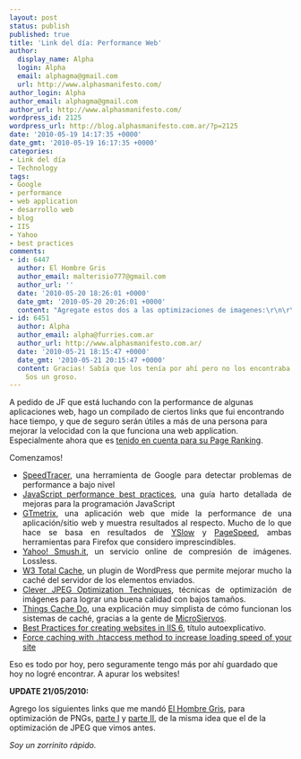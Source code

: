 ```yaml
---
layout: post
status: publish
published: true
title: 'Link del día: Performance Web'
author:
  display_name: Alpha
  login: Alpha
  email: alphagma@gmail.com
  url: http://www.alphasmanifesto.com/
author_login: Alpha
author_email: alphagma@gmail.com
author_url: http://www.alphasmanifesto.com/
wordpress_id: 2125
wordpress_url: http://blog.alphasmanifesto.com.ar/?p=2125
date: '2010-05-19 14:17:35 +0000'
date_gmt: '2010-05-19 16:17:35 +0000'
categories:
- Link del día
- Technology
tags:
- Google
- performance
- web application
- desarrollo web
- blog
- IIS
- Yahoo
- best practices
comments:
- id: 6447
  author: El Hombre Gris
  author_email: malterisio777@gmail.com
  author_url: ''
  date: '2010-05-20 18:26:01 +0000'
  date_gmt: '2010-05-20 20:26:01 +0000'
  content: "Agregate estos dos a las optimizaciones de imagenes:\r\n\r\nhttp://www.smashingmagazine.com/2009/07/15/clever-png-optimization-techniques/\r\n\r\nhttp://www.smashingmagazine.com/2009/07/25/png-optimization-guide-more-clever-techniques/"
- id: 6451
  author: Alpha
  author_email: alpha@furries.com.ar
  author_url: http://www.alphasmanifesto.com.ar/
  date: '2010-05-21 18:15:47 +0000'
  date_gmt: '2010-05-21 20:15:47 +0000'
  content: Gracias! Sabía que los tenía por ahí pero no los encontraba!
    Sos un groso.
---
```


A pedido de JF que está luchando con la performance de algunas aplicaciones web, hago un compilado de ciertos links que fui encontrando hace tiempo, y que de seguro serán útiles a más de una persona para mejorar la velocidad con la que funciona una web application. Especialmente ahora que es <a href="http://googlewebmastercentral.blogspot.com/2010/04/using-site-speed-in-web-search-ranking.html">tenido en cuenta para su Page Ranking</a>.

Comenzamos!
<ul style="text-align: justify;">
<li><a href="http://code.google.com/p/speedtracer/">SpeedTracer</a>, una herramienta de Google para detectar problemas de performance a bajo nivel</li>
<li><a href="http://wiki.forum.nokia.com/index.php/JavaScript_Performance_Best_Practices">JavaScript performance best practices</a>, una guía harto detallada de mejoras para la programación JavaScript</li>
<li><a href="http://gtmetrix.com/">GTmetrix</a>, una aplicación web que mide la performance de una aplicación/sitio web y muestra resultados al respecto. Mucho de lo que hace se basa en resultados de <a href="http://developer.yahoo.com/yslow/">YSlow</a> y <a href="http://code.google.com/speed/page-speed/">PageSpeed</a>, ambas herramientas para Firefox que considero imprescindibles.</li>
<li><a href="http://www.smushit.com/ysmush.it/">Yahoo! Smush.it</a>, un servicio online de compresión de imágenes. Lossless.</li>
<li><a href="http://wordpress.org/extend/plugins/w3-total-cache/">W3 Total Cache</a>, un plugin de WordPress que permite mejorar mucho la caché del servidor de los elementos enviados.</li>
<li><a href="http://www.smashingmagazine.com/2009/07/01/clever-jpeg-optimization-techniques/">Clever JPEG Optimization Techniques</a>, técnicas de optimización de imágenes para lograr una buena calidad con bajos tamaños.</li>
<li><a href="http://tomayko.com/writings/things-caches-do">Things Cache Do</a>, una explicación muy simplista de cómo funcionan los sistemas de caché, gracias a la gente de <a href="http://www.microsiervos.com/archivo/ordenadores/asi-funciona-las-caches-web.html">MicroSiervos</a>.</li>
<li><a href="http://omaralzabir.com/best_practices_for_creating_websites_in_iis_6_0/">Best Practices for creating websites in IIS 6</a>, título autoexplicativo.</li>
<li><a href="http://tutzone.net/2010/04/force-caching-to-increase-loading-speed-of-your-site.html">Force caching with .htaccess method to increase loading speed of your site</a></li>
</ul>

Eso es todo por hoy, pero seguramente tengo más por ahí guardado que hoy no logré encontrar. A apurar los websites!

**UPDATE 21/05/2010:**

Agrego los siguientes links que me mandó <a href="http://mundogris.tumblr.com/">El Hombre Gris</a>, para optimización de PNGs, <a href="http://www.smashingmagazine.com/2009/07/15/clever-png-optimization-techniques/">parte I</a> y <a href="http://www.smashingmagazine.com/2009/07/25/png-optimization-guide-more-clever-techniques/">parte II</a>, de la misma idea que el de la optimización de JPEG que vimos antes.

_Soy un zorrinito rápido._
